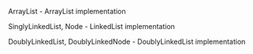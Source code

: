 ArrayList - ArrayList implementation

SinglyLinkedList, Node - LinkedList implementation

DoublyLinkedList, DoublyLinkedNode - DoublyLinkedList implementation
